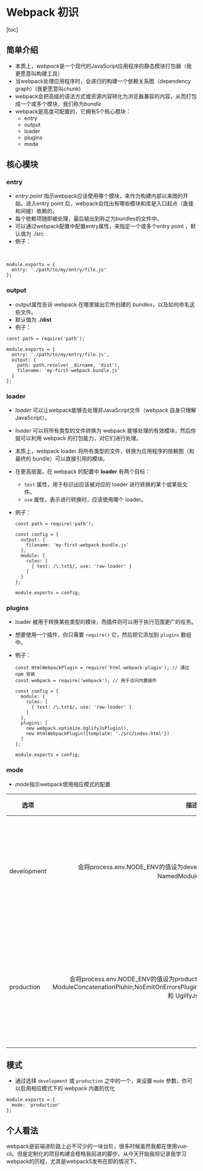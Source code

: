 # Webpack 初识

 [toc]

## 简单介绍

* 本质上，*webpack*是一个现代的JavaScript应用程序的静态模块打包器（我更愿意叫构建工具）
* 当webpack处理应用程序时，会递归的构建一个依赖关系图（dependency graph）(我更愿意叫*chunk*)
* webpack会把高级的语法方式或资源内容转化为浏览器兼容的内容，从而打包成一个或多个模块，我们称为*bundle*
* webpack是高度可配置的，它拥有5个核心模块：
  * entry
  * output
  * loader
  * plugins
  * mode

## 核心模块

### entry

* *entry point* 指示webpack应该使用哪个模块，来作为构建内部以来图的开始。进入entry point 后，webpack会找出有哪些模块和库是入口起点（直接和间接）依赖的。
* 每个依赖项随即被处理，最后输出到称之为bundles的文件中。
* 可以通过webpack配置中配置entry属性，来指定一个或多个entry point ，默认值为 ./src
* 例子：

​    

```
module.exports = {
  entry: './path/to/my/entry/file.js'
};
```

### output

* output属性告诉 webpack 在哪里输出它所创建的 *bundles*，以及如何命名这些文件。
* 默认值为 **./dist**
* 例子：

```
const path = require('path');

module.exports = {
  entry: './path/to/my/entry/file.js',
  output: {
    path: path.resolve(__dirname, 'dist'),
    filename: 'my-first-webpack.bundle.js'
  }
};
```

### loader

* *loader* 可以让webpack能够去处理非JavaScript文件（webpack 自身只理解 JavaScript）。

* *loader* 可以将所有类型的文件转换为 webpack 能够处理的有效模块，然后你就可以利用 webpack 的打包能力，对它们进行处理。

* 本质上，webpack loader 将所有类型的文件，转换为应用程序的依赖图（和最终的 bundle）可以直接引用的模块。

* 在更高层面，在 webpack 的配置中 **loader** 有两个目标：

  * `test` 属性，用于标识出应该被对应的 loader 进行转换的某个或某些文件。
  * `use` 属性，表示进行转换时，应该使用哪个 loader。

* 例子：

  ```
  const path = require('path');
  
  const config = {
    output: {
      filename: 'my-first-webpack.bundle.js'
    },
    module: {
      rules: [
        { test: /\.txt$/, use: 'raw-loader' }
      ]
    }
  };
  
  module.exports = config;
  ```

### plugins

* loader 被用于转换某些类型的模块，而插件则可以用于执行范围更广的任务。

* 想要使用一个插件，你只需要 `require()` 它，然后把它添加到 `plugins` 数组中。

* 例子：

  ```
  const HtmlWebpackPlugin = require('html-webpack-plugin'); // 通过 npm 安装
  const webpack = require('webpack'); // 用于访问内置插件
  
  const config = {
    module: {
      rules: [
        { test: /\.txt$/, use: 'raw-loader' }
      ]
    },
    plugins: [
      new webpack.optimize.UglifyJsPlugin(),
      new HtmlWebpackPlugin({template: './src/index.html'})
    ]
  };
  
  module.exports = config;
  ```

### mode

* *mode*指示webpack使用相应模式的配置

| 选项        |                             描述                             | 特点                       |
| ----------- | :----------------------------------------------------------: | -------------------------- |
| development | 会将process.env.NODE_ENV的值设为development。启用NamedChunksPlugin 和 NamedModulesPlugin。 | 能让代码本地调试运行环境   |
| production  | 会将process.env.NODE_ENV的值设为production。启用FlagDependencyUsagePlugin，ModuleConcatenationPluhin,NoEmitOnErrorsPlugin,OccurrenceOrderPlugin,SideEffectsFlagPlugin 和 UglifyJsPlugin | 能让代码优化上线运行的环境 |



## 模式

* 通过选择 `development` 或 `production` 之中的一个，来设置 `mode` 参数，你可以启用相应模式下的 webpack 内置的优化

```
module.exports = {
  mode: 'production'
};
```

## 个人看法

webpack是前端进阶路上必不可少的一块台阶，很多时候虽然我都在使用vue-cli。但是定制化的项目构建会桎梏我前进的脚步。从今天开始我将记录我学习webpack的历程，尤其是webpack5发布在即的情况下。